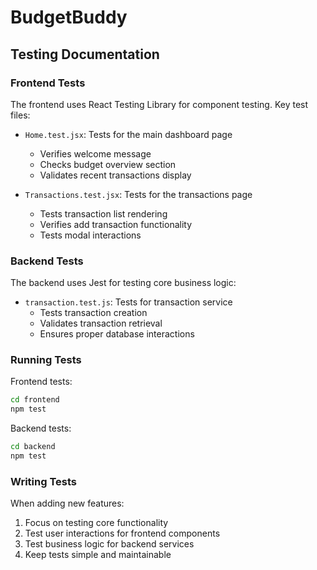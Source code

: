 # BudgetBuddy

## Testing Documentation

### Frontend Tests

The frontend uses React Testing Library for component testing. Key test files:

- `Home.test.jsx`: Tests for the main dashboard page
  - Verifies welcome message
  - Checks budget overview section
  - Validates recent transactions display

- `Transactions.test.jsx`: Tests for the transactions page
  - Tests transaction list rendering
  - Verifies add transaction functionality
  - Tests modal interactions

### Backend Tests

The backend uses Jest for testing core business logic:

- `transaction.test.js`: Tests for transaction service
  - Tests transaction creation
  - Validates transaction retrieval
  - Ensures proper database interactions

### Running Tests

Frontend tests:
```bash
cd frontend
npm test
```

Backend tests:
```bash
cd backend
npm test
```

### Writing Tests

When adding new features:
1. Focus on testing core functionality
2. Test user interactions for frontend components
3. Test business logic for backend services
4. Keep tests simple and maintainable
